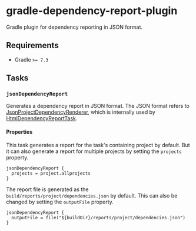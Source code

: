 # gradle-dependency-report-plugin

Gradle plugin for dependency reporting in JSON format.

## Requirements

- Gradle `>= 7.3`

## Tasks

### `jsonDependencyReport`

Generates a dependency report in JSON format. 
The JSON format refers to [JsonProjectDependencyRenderer](https://github.com/gradle/gradle/blob/master/subprojects/diagnostics/src/main/java/org/gradle/api/reporting/dependencies/internal/JsonProjectDependencyRenderer.java), 
which is internally used by [HtmlDependencyReportTask](https://docs.gradle.org/current/dsl/org.gradle.api.reporting.dependencies.HtmlDependencyReportTask.html).

#### Properties

This task generates a report for the task's containing project by default.
But it can also generate a report for multiple projects by setting the `projects` property.
```
jsonDependencyReport {
  projects = project.allprojects
}
```

The report file is generated as the `build/reports/project/dependencies.json` by default. 
This can also be changed by setting the `outputFile` property.
```
jsonDependencyReport {
  outputFile = file("${buildDir}/reports/project/dependencies.json")
}
```

